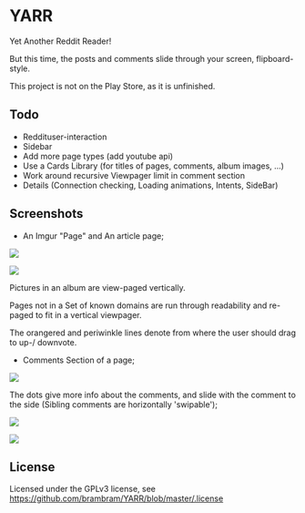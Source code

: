 YARR
====

Yet Another Reddit Reader!

But this time, the posts and comments slide through your screen, flipboard-style.

This project is not on the Play Store, as it is unfinished.

Todo
----
* Reddituser-interaction
* Sidebar
* Add more page types (add youtube api)
* Use a Cards Library (for titles of pages, comments, album images, ...)
* Work around recursive Viewpager limit in comment section
* Details (Connection checking, Loading animations, Intents, SideBar)

Screenshots
-----------
* An Imgur "Page" and An article page;

![](http://i.imgur.com/XlyqPIV.png)

![](http://i.imgur.com/tzMmE2t.png)

Pictures in an album are view-paged vertically.

Pages not in a Set of known domains are run through readability and re-paged to fit in a vertical viewpager.

The orangered and periwinkle lines denote from where the user should drag to up-/ downvote.

* Comments Section of a page;

![](http://i.imgur.com/2Egh3UE.png)

The dots give more info about the comments, and slide with the comment to the side (Sibling comments are horizontally 'swipable');

![](http://i.imgur.com/zlj6N23.png)

![](http://i.imgur.com/zlj6N23.png)



License
-------
Licensed under the GPLv3 license, see https://github.com/brambram/YARR/blob/master/.license
